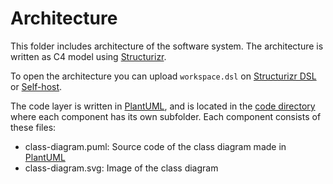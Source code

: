# Architecture
This folder includes architecture of the software system. The architecture is written
as C4 model using [Structurizr](https://structurizr.com/).

To open the architecture you can upload `workspace.dsl` on [Structurizr DSL](https://structurizr.com/dsl) or [Self-host](https://docs.structurizr.com/lite/installation).

The code layer is written in [PlantUML](https://plantuml.com/), and is located in the [code directory](code) where each
component has its own subfolder. Each component consists of these files:
- class-diagram.puml: Source code of the class diagram made in [PlantUML](https://plantuml.com/)
- class-diagram.svg: Image of the class diagram